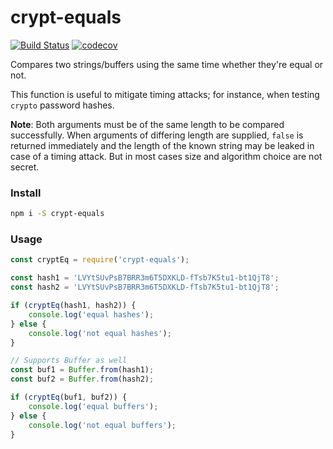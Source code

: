 # crypt-equals

[![Build Status](https://travis-ci.org/duzun/crypt-equals.svg?branch=master)](https://travis-ci.org/duzun/crypt-equals)
[![codecov](https://codecov.io/gh/duzun/crypt-equals/branch/master/graph/badge.svg)](https://codecov.io/gh/duzun/crypt-equals)


Compares two strings/buffers using the same time whether they're equal or not.

This function is useful to mitigate timing attacks; for instance, when testing `crypto` password hashes.

**Note**: Both arguments must be of the same length to be compared successfully. 
When arguments of differing length are supplied, `false` is returned immediately and the length of the known string may be leaked in case of a timing attack.
But in most cases size and algorithm choice are not secret.


### Install

```sh
npm i -S crypt-equals
```


### Usage

```js
const cryptEq = require('crypt-equals');

const hash1 = 'LVYtSUvPsB7BRR3m6T5DXKLD-fTsb7K5tu1-bt1QjT8';
const hash2 = 'LVYtSUvPsB7BRR3m6T5DXKLD-fTsb7K5tu1-bt1QjT8';

if (cryptEq(hash1, hash2)) {
    console.log('equal hashes');
} else {
    console.log('not equal hashes');
}

// Supports Buffer as well
const buf1 = Buffer.from(hash1);
const buf2 = Buffer.from(hash2);

if (cryptEq(buf1, buf2)) {
    console.log('equal buffers');
} else {
    console.log('not equal buffers');
}

```
